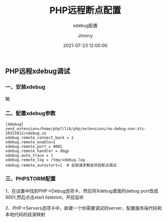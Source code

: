 ﻿---
layout:     post
title:      "PHP远程断点配置"
subtitle:   " xdebug配置"
date:       2021-07-23 12:00:00
author:     "Jinnrry"
header-img: "img/27.jpg"
catalog: true
tags:
    - PHP
---
## PHP远程xdebug调试

### 一、安装xdebug

略

### 二、配置xdebug参数

```
[Xdebug]
zend_extension=/home/php7/lib/php/extensions/no-debug-non-zts-20151012/xdebug.so
xdebug.remote_connect_back = 1  
xdebug.remote_enable=1
xdebug.remote_port = 9001
xdebug.remote_handler = dbgp
xdebug.auto_trace = 1
xdebug.remote_log = /tmp/xdebug.log
xdebug.remote_autostart=1  # 全部请求都会开启断点调试

```

### 三、PHPSTORM配置

1、在设置中找到PHP->Debug选项卡，然后将Xdebug里面的debug port改成9001,然后点击start listenint，开启监听

2、PHP->Servers选项卡中，新建一个你需要调试的server，配置服务端代码和本地代码的目录映射
